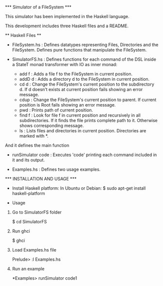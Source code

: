 *** Simulator of a FileSystem ***

This simulator has been implemented in the Haskell language.

This development includes three Haskell files and a README.


** Haskell Files **

- FileSystem.hs :
Defines datatypes representing Files, Directories and the FileSystem.
Defines pure functions that manipulate the FileSystem.

- SimulatorFS.hs :
Defines functions for each command of the DSL inside a StateT monad
transformer with IO as inner monad:

  * add f  : Adds a file f to the FileSystem in current position.
  * addD d : Adds a directory d to the FileSystem in current position.
  * cd d   : Change the FileSystem's current position to the subdirectory d. If
             d doesn't exists at current position fails showing an error message.
  * cdup   : Change the FileSystem's current position to parent. If current position
             is Root fails showing an error message.
  * pwd    : Prints path of current position.
  * find f : Look for file f in current position and recursively in all subdirectories.
             If it finds the file prints complete path to it. Otherwise shows
  	         corresponding message.
  * ls     : Lists files and directories in current position. Directories are
             marked with *.

And it defines the main function

  * runSimulator code : Executes 'code' printing each command included in it and
                        its output.

- Examples.hs :
Defines two usage examples.

*** INSTALLATION AND USAGE ***

* Install Haskell platform:
In Ubuntu or Debian:
   $ sudo apt-get install haskell-platform

* Usage
1. Go to SimulatorFS folder

   $ cd SimulatorFS

2. Run ghci

   $ ghci

3. Load Examples.hs file

   Prelude> :l Examples.hs

4. Run an example

   *Examples> runSimulator code1
